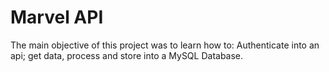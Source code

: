 # Marvel API

The main objective of this project was to learn how to: Authenticate into an api; get data, process and store into a MySQL Database.
